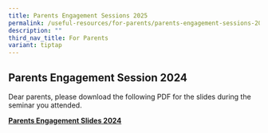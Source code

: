 ```yaml
---
title: Parents Engagement Sessions 2025
permalink: /useful-resources/for-parents/parents-engagement-sessions-2025/
description: ""
third_nav_title: For Parents
variant: tiptap
---
```

<h2>Parents Engagement Session 2024</h2>
<p>Dear parents, please download the following PDF for the slides during
the seminar you attended.</p>
<p><strong><a href="https://drive.google.com/drive/u/0/folders/1Ijnqn0nknNWF0fPwiG1IeZzmTgBxN3kt" rel="noopener noreferrer nofollow" target="_blank">Parents Engagement Slides 2024</a></strong>
</p>
<p></p>